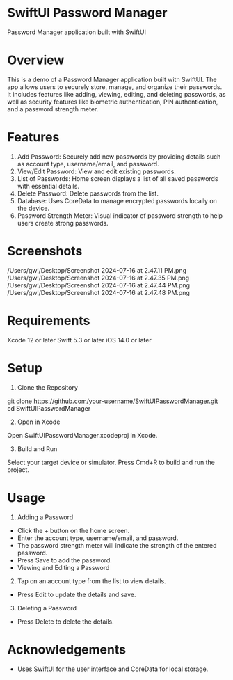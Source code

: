 # SwiftUI Password Manager
Password Manager application built with SwiftUI

# Overview
This is a demo of a Password Manager application built with SwiftUI. The app allows users to securely store, manage, and organize their passwords. It includes features like adding, viewing, editing, and deleting passwords, as well as security features like biometric authentication, PIN authentication, and a password strength meter.

# Features
1. Add Password: Securely add new passwords by providing details such as account type, username/email, and password.
2. View/Edit Password: View and edit existing passwords.
3. List of Passwords: Home screen displays a list of all saved passwords with essential details.
4. Delete Password: Delete passwords from the list.
5. Database: Uses CoreData to manage encrypted passwords locally on the device.
6. Password Strength Meter: Visual indicator of password strength to help users create strong passwords.


# Screenshots

/Users/gwl/Desktop/Screenshot 2024-07-16 at 2.47.11 PM.png
/Users/gwl/Desktop/Screenshot 2024-07-16 at 2.47.35 PM.png
/Users/gwl/Desktop/Screenshot 2024-07-16 at 2.47.44 PM.png
/Users/gwl/Desktop/Screenshot 2024-07-16 at 2.47.48 PM.png

# Requirements
Xcode 12 or later
Swift 5.3 or later
iOS 14.0 or later


# Setup
1. Clone the Repository

git clone https://github.com/your-username/SwiftUIPasswordManager.git
cd SwiftUIPasswordManager

2. Open in Xcode

Open SwiftUIPasswordManager.xcodeproj in Xcode.

3. Build and Run

Select your target device or simulator.
Press Cmd+R to build and run the project.


# Usage

1. Adding a Password

- Click the + button on the home screen.
- Enter the account type, username/email, and password.
- The password strength meter will indicate the strength of the entered password.
- Press Save to add the password.
- Viewing and Editing a Password

2. Tap on an account type from the list to view details.

- Press Edit to update the details and save.

3. Deleting a Password

- Press Delete to delete the details.

# Acknowledgements

- Uses SwiftUI for the user interface and CoreData for local storage.



